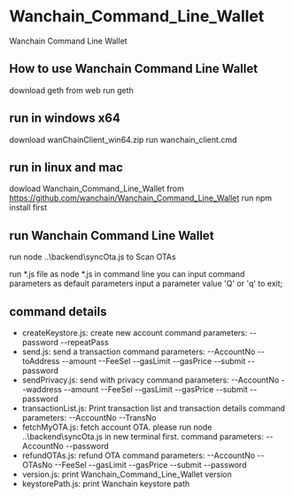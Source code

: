 # Wanchain_Command_Line_Wallet
Wanchain Command Line Wallet

## How to use Wanchain Command Line Wallet

download geth from web
run geth

## run in windows x64
download wanChainClient_win64.zip
run wanchain_client.cmd

## run in linux and mac

dowload Wanchain_Command_Line_Wallet from https://github.com/wanchain/Wanchain_Command_Line_Wallet
run npm install first

## run  Wanchain Command Line Wallet

run node ..\backend\syncOta.js to Scan OTAs

run *.js file as node *.js in command line
you can input command parameters as default parameters
input a parameter value 'Q' or 'q' to exit;

## command details
- createKeystore.js: create new account
    command parameters: --password  --repeatPass
- send.js: send a transaction
    command parameters: --AccountNo  --toAddress --amount --FeeSel  --gasLimit --gasPrice --submit --password
- sendPrivacy.js: send with privacy
    command parameters: --AccountNo  --waddress --amount --FeeSel  --gasLimit --gasPrice --submit --password
- transactionList.js: Print transaction list and transaction details
    command parameters: --AccountNo --TransNo
- fetchMyOTA.js: fetch account OTA. please run node ..\backend\syncOta.js in new terminal first.
    command parameters: --AccountNo --password
- refundOTAs.js: refund OTA
    command parameters: --AccountNo  --OTAsNo --FeeSel  --gasLimit --gasPrice --submit --password
- version.js: print Wanchain_Command_Line_Wallet version
- keystorePath.js: print Wanchain keystore path

